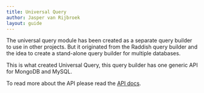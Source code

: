 ```yaml
---
title: Universal Query
author: Jasper van Rijbroek
layout: guide
---
```


The universal query module has been created as a separate query builder to use in other projects.
But it originated from the Raddish query builder and the idea to create a stand-alone query builder for multiple databases.

This is what created Universal Query, this query builder has one generic API for MongoDB and MySQL.

To read more about the API please read the [API docs](/api/universal-query/).